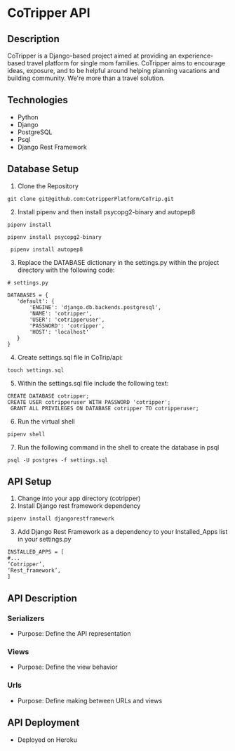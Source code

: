 # CoTripper API

## Description

CoTripper is a Django-based project aimed at providing an experience-based travel platform for single mom families. CoTripper aims to encourage ideas, exposure, and to be helpful around helping planning vacations and building community. We're more than a travel solution.

## Technologies

- Python
- Django
- PostgreSQL
- Psql
- Django Rest Framework

## Database Setup

1. Clone the Repository

```
git clone git@github.com:CotripperPlatform/CoTrip.git
```

2. Install pipenv and then install psycopg2-binary and autopep8

```
pipenv install

pipenv install psycopg2-binary

 pipenv install autopep8
```

3. Replace the DATABASE dictionary in the settings.py within the project directory with the following code:

```
# settings.py

DATABASES = {
   'default': {
       'ENGINE': 'django.db.backends.postgresql',
       'NAME': 'cotripper',
       'USER': 'cotripperuser',
       'PASSWORD': 'cotripper',
       'HOST': 'localhost'
   }
}
```

4. Create settings.sql file in CoTrip/api:

```
touch settings.sql

```

5. Within the settings.sql file include the following text:

```
CREATE DATABASE cotripper;
CREATE USER cotripperuser WITH PASSWORD 'cotripper';
 GRANT ALL PRIVILEGES ON DATABASE cotripper TO cotripperuser;

```

6. Run the virtual shell

```
pipenv shell
```

7. Run the following command in the shell to create the database in psql

```
psql -U postgres -f settings.sql
```

## API Setup

1. Change into your app directory (cotripper)
2. Install Django rest framework dependency

```
pipenv install djangorestframework
```

3. Add Django Rest Framework as a dependency to your Installed_Apps list in your settings.py

```
INSTALLED_APPS = [
#...
‘Cotripper’,
‘Rest_framework’,
]
```

## API Description

### Serializers

- Purpose: Define the API representation

### Views

- Purpose: Define the view behavior

### Urls

- Purpose: Define making between URLs and views

## API Deployment

- Deployed on Heroku
